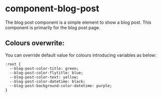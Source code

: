# component-blog-post

The blog post component is a simple element to show a blog post.
This component is primarily for the blog post page.

Colours overwrite:
------------------
You can override default value for colours introducing variables as below:

    :root {
      --blog-post-color-title: green;
      --blog-post-color-flytitle: blue;
      --blog-post-color-text: yellow;
      --blog-post-color-datetime: black;
      --blog-post-background-color-datetime: purple;
    }
